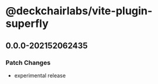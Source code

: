 # @deckchairlabs/vite-plugin-superfly

## 0.0.0-202152062435

### Patch Changes

- experimental release

